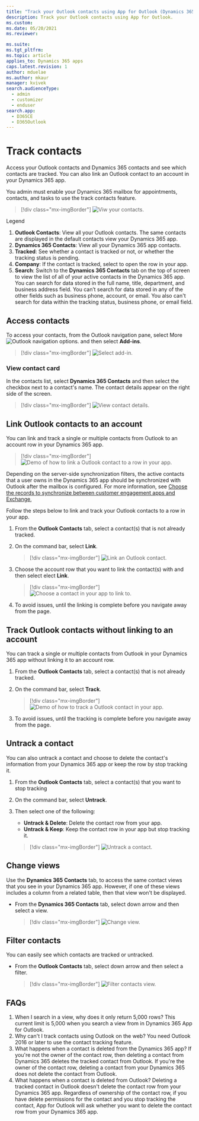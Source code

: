 ```yaml
---
title: "Track your Outlook contacts using App for Outlook (Dynamics 365 apps) | MicrosoftDocs"
description: Track your Outlook contacts using App for Outlook.
ms.custom: 
ms.date: 05/20/2021
ms.reviewer: 

ms.suite: 
ms.tgt_pltfrm: 
ms.topic: article
applies_to: Dynamics 365 apps
caps.latest.revision: 1
author: mduelae
ms.author: mkaur
manager: kvivek
search.audienceType: 
  - admin
  - customizer
  - enduser
search.app: 
  - D365CE
  - D365Outlook
---
```


# Track contacts

Access your Outlook contacts and Dynamics 365 contacts and see which contacts are tracked. You can also link an Outlook contact to an account in your Dynamics 365 app.

You admin must enable your Dynamics 365 mailbox for appointments, contacts, and tasks to use the track contacts feature. 


   > [!div class="mx-imgBorder"] 
   > ![Viw your contacts.](../media/all-contacts.png)  
 
Legend
1. **Outlook Contacts**: View all your Outlook contacts. The same contacts are displayed in the default contacts view your Dynamics 365 app.
2. **Dynamics 365 Contacts**: View all your Dynamics 365 app contacts.
3. **Tracked**: See whether a contact is tracked or not, or whether the tracking status is pending.
4. **Company**: If the contact is tracked, select to open the row in your app.
5. **Search**: Switch to the **Dynamics 365 Contacts** tab on the top of screen to view the list of all of your active contacts in the Dynamics 365 app. You can search for data stored in the full name, title, department, and business address field. You can’t search for data stored in any of the other fields such as business phone, account, or email. You also can't search for data within the tracking status, business phone, or email field.

## Access contacts

To access your contacts, from the Outlook navigation pane, select More ![Outlook navigation options.](../media/outlook-nav-options.png) and then select **Add-ins**.

   > [!div class="mx-imgBorder"] 
   > ![Select add-in.](../media/access-add-in.png)  


### View contact card

In the contacts list, select **Dynamics 365 Contacts** and then select the checkbox next to a contact's name. The contact details appear on the right side of the screen.

   > [!div class="mx-imgBorder"] 
   > ![View contact details.](../media/view-contact-details.png)  


## Link Outlook contacts to an account 

You can link and track a single or multiple contacts from Outlook to an account row in your Dynamics 365 app. 

   > [!div class="mx-imgBorder"] 
   > ![Demo of how to link a Outlook contact to a row in your app.](../media/link-outlook-contact-3.gif) 

Depending on the server-side synchronization filters, the active contacts that a user owns in the Dynamics 365 app should be synchronized with Outlook after the mailbox is configured. For more information, see [Choose the records to synchronize between customer engagement apps and Exchange](/power-platform/admin/choose-records-synchronize-dynamics-365-outlook-exchange),

Follow the steps below to link and track your Outlook contacts to a row in your app.

1. From the **Outlook Contacts** tab, select a contact(s) that is not already tracked.
2. On the command bar, select **Link**.
 
   > [!div class="mx-imgBorder"] 
   > ![Link an Outlook contact.](../media/link-outlook-contact.png) 
 
3. Choose the account row that you want to link the contact(s) with and then select elect **Link**.

   > [!div class="mx-imgBorder"] 
   > ![Choose a contact in your app to link to.](../media/link-outlook-contact-2.png) 

4.  To avoid issues, until the linking is complete before you navigate away from the page. 

## Track Outlook contacts without linking to an account

You can track a single or multiple contacts from Outlook in your Dynamics 365 app without linking it to an account row.

1. From the **Outlook Contacts** tab, select a contact(s) that is not already tracked.
2. On the command bar, select **Track**.

   > [!div class="mx-imgBorder"] 
   > ![Demo of how to track a Outlook contact in your app.](../media/track-without-linking.gif) 
   
3. To avoid issues, until the tracking is complete before you navigate away from the page. 

## Untrack a contact

You can also untrack a contact and choose to delete the contact's information from your Dynamics 365 app or keep the row by stop tracking it.

1. From the **Outlook Contacts** tab, select a contact(s) that you want to stop tracking
2. On the command bar, select **Untrack**.
3. Then select one of the following:
    - **Untrack & Delete**: Delete the contact row from your app.
    - **Untrack & Keep**: Keep the contact row in your app but stop tracking it.

   > [!div class="mx-imgBorder"] 
   > ![Untrack a contact.](../media/untrack-contact.png) 

## Change views

Use the **Dynamics 365 Contacts** tab, to access the same contact views that you see in your Dynamics 365 app. However, if one of these views includes a column from a related table, then that view won't be displayed.

- From the **Dynamics 365 Contacts** tab, select down arrow and then select a view.

   > [!div class="mx-imgBorder"] 
   > ![Change view.](../media/change-contact-view.png) 


## Filter contacts

You can easily see which contacts are tracked or untracked.

- From the **Outlook Contacts** tab, select down arrow and then select a filter.

   > [!div class="mx-imgBorder"] 
   > ![Filter contacts view.](../media/filter-contacts.png) 


## FAQs

1. When I search in a view, why does it only return 5,000 rows? This current limit is 5,000 when you search a view from in Dynamics 365 App for Outlook.
2. Why can't I track contacts using Outlook on the web? You need Outlook 2016 or later to use the contact tracking feature.
3. What happens when a contact is deleted from the Dynamics 365 app?  If you're not the owner of the contact row, then deleting a contact from Dynamics 365 deletes the tracked contact from Outlook. If you're the owner of the contact row, deleting a contact from your Dynamics 365 does not delete the contact from Outlook.
4. What happens when a contact is deleted from Outlook? Deleting a tracked contact in Outlook doesn't delete the contact row from your Dynamics 365 app. Regardless of ownership of the contact row, if you have delete permissions for the contact and you stop tracking the contact, App for Outlook will ask whether you want to delete the contact row from  your Dynamics 365 app.






